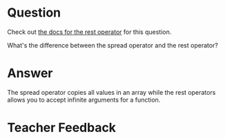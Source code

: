 # Question
Check out [the docs for the rest operator](https://developer.mozilla.org/en-US/docs/Web/JavaScript/Reference/Functions/rest_parameters) for this question.

What's the difference between the spread operator and the rest operator?

# Answer
The spread operator copies all values in an array while the rest operators allows you to accept infinite arguments for a function.

# Teacher Feedback